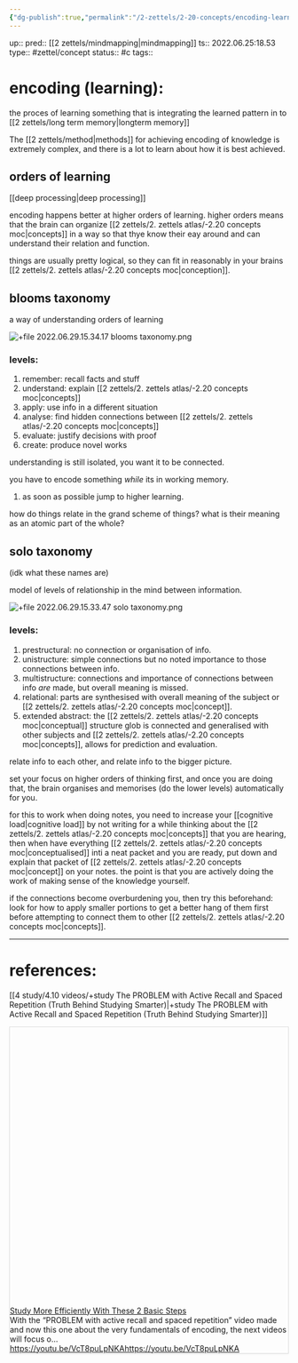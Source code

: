 ```yaml
---
{"dg-publish":true,"permalink":"/2-zettels/2-20-concepts/encoding-learning/"}
---
```


up:: 
pred:: [[2 zettels/mindmapping\|mindmapping]]
ts:: 2022.06.25:18.53
type:: #zettel/concept 
status:: #c 
tags:: 

# encoding (learning):

the proces of learning something that is integrating the learned pattern in to [[2 zettels/long term memory\|longterm memory]]

The [[2 zettels/method\|methods]] for achieving encoding of knowledge is extremely complex, and there is a lot to learn about how it is best achieved.

## orders of learning
[[deep processing\|deep processing]]

encoding happens better at higher orders of learning. higher orders means that the brain can organize [[2 zettels/2. zettels atlas/-2.20 concepts moc\|concepts]] in a way so that thye know their eay around and can understand their relation and function.

things are usually pretty logical, so they can fit in reasonably in your brains [[2 zettels/2. zettels atlas/-2.20 concepts moc\|conception]].

## blooms taxonomy
a way of understanding orders of learning

![+file 2022.06.29.15.34.17 blooms taxonomy.png](/img/user/9%20extras/9.90%20files/+file%202022.06.29.15.34.17%20blooms%20taxonomy.png)
### levels:
1. remember: recall facts and stuff
2. understand: explain [[2 zettels/2. zettels atlas/-2.20 concepts moc\|concepts]]
3. apply: use info in a different situation
4. analyse: find hidden connections between [[2 zettels/2. zettels atlas/-2.20 concepts moc\|concepts]]
5. evaluate: justify decisions with proof
6. create: produce novel works

understanding is still isolated, you want it to be connected.

you have to encode something *while* its in working memory.

1. as soon as possible jump to higher learning.

how do things relate in the grand scheme of things? what is their meaning as an atomic part of the whole?

## solo taxonomy
(idk what these names are)

model of levels of relationship in the mind between information.

![+file 2022.06.29.15.33.47 solo taxonomy.png](/img/user/9%20extras/9.90%20files/+file%202022.06.29.15.33.47%20solo%20taxonomy.png)

### levels:

1. prestructural: no connection or organisation of info.
2. unistructure: simple connections but no noted importance to those connections between info.
3. multistructure: connections and importance of connections between info *are* made, but overall meaning is missed.
4. relational: parts are synthesised with overall meaning of the subject or [[2 zettels/2. zettels atlas/-2.20 concepts moc\|concept]].
5. extended abstract: the [[2 zettels/2. zettels atlas/-2.20 concepts moc\|conceptual]] structure glob is connected and generalised with other subjects and [[2 zettels/2. zettels atlas/-2.20 concepts moc\|concepts]], allows for prediction and evaluation.

relate info to each other, and relate info to the bigger picture.

set your focus on higher orders of thinking first, and once you are doing that, the brain organises and memorises (do the lower levels) automatically for you.

for this to work when doing notes, you need to increase your [[cognitive load\|cognitive load]] by not writing for a while thinking about the [[2 zettels/2. zettels atlas/-2.20 concepts moc\|concepts]] that you are hearing, then when have everything [[2 zettels/2. zettels atlas/-2.20 concepts moc\|conceptualised]] inti a neat packet and you are ready, put down and explain that packet of [[2 zettels/2. zettels atlas/-2.20 concepts moc\|concept]] on your notes. the point is that you are actively doing the work of making sense of the knowledge yourself.

if the connections become overburdening you, then try this beforehand: look for how to apply smaller portions to get a better hang of them first before attempting to connect them to other [[2 zettels/2. zettels atlas/-2.20 concepts moc\|concepts]].

____
# references:

[[4 study/4.10 videos/+study The PROBLEM with Active Recall and Spaced Repetition (Truth Behind Studying Smarter)\|+study The PROBLEM with Active Recall and Spaced Repetition (Truth Behind Studying Smarter)]]


<div
  style="
    border: 1px solid rgb(222, 222, 222);
    box-shadow: rgba(0, 0, 0, 0.06) 0px 1px 3px;
  "
>
  <div class="w __if _lc _sm _od _alsd _alcd _lh14 _xm _xi _ts _dm">
    <div class="wf">
      <div class="wc">
        <div class="e" style="padding-bottom: 100%">
          <div class="em">
            <a
              href="https://youtu.be/VcT8puLpNKA"
              target="_blank"
              rel="noopener"
              data-do-not-bind-click
              class="c"
              style="
                background-image: url('https://img.youtube.com/vi/VcT8puLpNKA/maxresdefault.jpg');
              "
            ></a>
          </div>
        </div>
      </div>
      <div class="wt">
        <div class="t _f0 _ffsa _fsn _fwn">
          <div class="th _f1p _fsn _fwb">
            <a href="https://youtu.be/VcT8puLpNKA" target="_blank" rel="noopener" class="thl"
              >Study More Efficiently With These 2 Basic Steps</a
            >
          </div>
          <div class="td">With the “PROBLEM with active recall and spaced repetition” video made and now this one about the very fundamentals of encoding, the next videos will focus o...</div>
          <div class="tf _f1m">
            <div class="tc">
              <a href="https://youtu.be/VcT8puLpNKA" target="_blank" rel="noopener" class="tw _f1m"
                ><span class="twt">https://youtu.be/VcT8puLpNKA</span
                ><span class="twd">https://youtu.be/VcT8puLpNKA</span></a
              >
            </div>
          </div>
        </div>
      </div>
    </div>
  </div>
</div>

